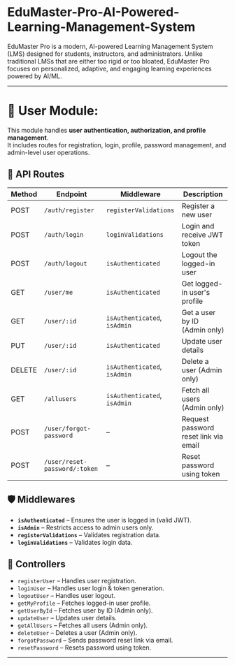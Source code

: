 # EduMaster-Pro-AI-Powered-Learning-Management-System

EduMaster Pro is a modern, AI-powered Learning Management System (LMS) designed for students, instructors, and administrators. Unlike traditional LMSs that are either too rigid or too bloated, EduMaster Pro focuses on personalized, adaptive, and engaging learning experiences powered by AI/ML.

---

# 👤 User Module:

This module handles **user authentication, authorization, and profile management**.  
It includes routes for registration, login, profile, password management, and admin-level user operations.

## 📂 API Routes

| Method | Endpoint                      | Middleware                   | Description                           |
| ------ | ----------------------------- | ---------------------------- | ------------------------------------- |
| POST   | `/auth/register`              | `registerValidations`        | Register a new user                   |
| POST   | `/auth/login`                 | `loginValidations`           | Login and receive JWT token           |
| POST   | `/auth/logout`                | `isAuthenticated`            | Logout the logged-in user             |
| GET    | `/user/me`                    | `isAuthenticated`            | Get logged-in user's profile          |
| GET    | `/user/:id`                   | `isAuthenticated`, `isAdmin` | Get a user by ID (Admin only)         |
| PUT    | `/user/:id`                   | `isAuthenticated`            | Update user details                   |
| DELETE | `/user/:id`                   | `isAuthenticated`, `isAdmin` | Delete a user (Admin only)            |
| GET    | `/allusers`                   | `isAuthenticated`, `isAdmin` | Fetch all users (Admin only)          |
| POST   | `/user/forgot-password`       | –                            | Request password reset link via email |
| POST   | `/user/reset-password/:token` | –                            | Reset password using token            |

## 🛡️ Middlewares

- **`isAuthenticated`** – Ensures the user is logged in (valid JWT).
- **`isAdmin`** – Restricts access to admin users only.
- **`registerValidations`** – Validates registration data.
- **`loginValidations`** – Validates login data.

## 📌 Controllers

- `registerUser` – Handles user registration.
- `loginUser` – Handles user login & token generation.
- `logoutUser` – Handles user logout.
- `getMyProfile` – Fetches logged-in user profile.
- `getUserById` – Fetches user by ID (Admin only).
- `updateUser` – Updates user details.
- `getAllUsers` – Fetches all users (Admin only).
- `deleteUser` – Deletes a user (Admin only).
- `forgotPassword` – Sends password reset link via email.
- `resetPassword` – Resets password using token.

---

